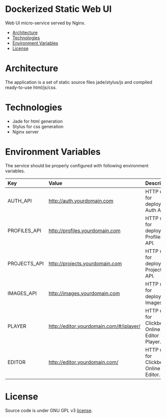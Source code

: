 # Dockerized Static Web UI
Web UI micro-service served by Nginx.

* [Architecture](#architecture)
* [Technologies](#technologies)
* [Environment Variables](#environment-variables)
* [License](#license)

# Architecture
The application is a set of static source files jade/stylus/js and compiled ready-to-use html/js/css.

# Technologies
* Jade for html generation
* Stylus for css generation
* Nginx server

# Environment Variables
The service should be properly configured with following environment variables.

Key | Value | Description
:-- | :-- | :-- 
AUTH_API | http://auth.yourdomain.com | HTTP url for deployed Auth API.
PROFILES_API | http://profiles.yourdomain.com | HTTP url for deployed Profiles API.
PROJECTS_API | http://projects.yourdomain.com | HTTP url for deployed Projects API.
IMAGES_API | http://images.yourdomain.com | HTTP url for deployed Images API.
PLAYER | http://editor.yourdomain.com/#/iplayer/ | HTTP url for Clickberry Online Editor Player.
EDITOR | http://editor.yourdomain.com/ | HTTP url for Clickberry Online Editor.

# License
Source code is under GNU GPL v3 [license](LICENSE).
